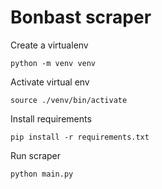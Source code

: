 # Bonbast scraper

Create a virtualenv

```shell
python -m venv venv
```

Activate virtual env
```shell
source ./venv/bin/activate
```

Install requirements 
```shell
pip install -r requirements.txt
```

Run scraper
```shell
python main.py
```
